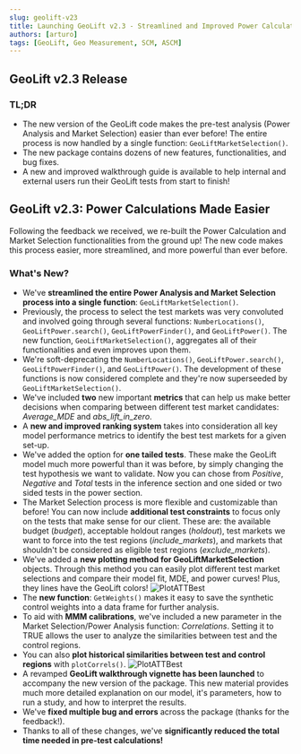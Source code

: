 ```yaml
---
slug: geolift-v23
title: Launching GeoLift v2.3 - Streamlined and Improved Power Calculations
authors: [arturo]
tags: [GeoLift, Geo Measurement, SCM, ASCM]
---
```


## GeoLift v2.3 Release

### TL;DR
- The new version of the GeoLift code makes the pre-test analysis (Power Analysis and Market Selection) easier than ever before! The entire process is now handled by a single function: `GeoLiftMarketSelection()`.
- The new package contains dozens of new features, functionalities, and bug fixes.
- A new and improved walkthrough guide is available to help internal and external users run their GeoLift tests from start to finish!

## GeoLift v2.3: Power Calculations Made Easier
Following the feedback we received, we re-built the Power Calculation and Market Selection functionalities from the ground up! The new code makes this process easier, more streamlined, and more powerful than ever before.

### What's New?
- We've **streamlined the entire Power Analysis and Market Selection process into a single function**: `GeoLiftMarketSelection()`.
- Previously, the process to select the test markets was very convoluted and involved going through several functions: `NumberLocations()`, `GeoLiftPower.search()`, `GeoLiftPowerFinder()`, and `GeoLiftPower()`. The new function, `GeoLiftMarketSelection()`, aggregates all of their functionalities and even improves upon them.
- We're soft-deprecating the `NumberLocations()`, `GeoLiftPower.search()`, `GeoLiftPowerFinder()`, and `GeoLiftPower()`. The development of these functions is now considered complete and they're now superseeded by `GeoLiftMarketSelection()`.
- We've included **two** new important **metrics** that can help us make better decisions when comparing between different test market candidates: _Average_MDE_ and _abs_lift_in_zero_.
- A **new and improved ranking system** takes into consideration all key model performance metrics to identify the best test markets for a given set-up.
- We've added the option for **one tailed tests**.  These make the GeoLift model much more powerful than it was before, by simply changing the test hypothesis we want to validate.  Now you can chose from _Positive_, _Negative_ and _Total_ tests in the inference section and one sided or two sided tests in the power section.
- The Market Selection process is more flexible and customizable than before! You can now include **additional test constraints** to focus only on the tests that make sense for our client. These are: the available budget (_budget_), acceptable holdout ranges (_holdout_), test markets we want to force into the test regions (_include_markets_), and markets that shouldn't be considered as eligible test regions (_exclude_markets_).
- We've added a **new plotting method for GeoLiftMarketSelection** objects. Through this method you can easily plot different test market selections and compare their model fit, MDE, and power curves! Plus, they lines have the GeoLift colors!
![PlotATTBest](/img/GeoLiftMarketSelection_Plot2-1.png)
- The **new function**: `GetWeights()` makes it easy to save the synthetic control weights into a data frame for further analysis.
- To aid with **MMM calibrations**, we've included a new parameter in the Market Selection/Power Analysis function: _Correlations_. Setting it to TRUE allows the user to analyze the similarities between test and the control regions.
- You can also **plot historical similarities between test and control regions** with `plotCorrels()`.
![PlotATTBest](/img/plotcorrels.png)
- A revamped **GeoLift walkthrough vignette has been launched** to accompany the new version of the package. This new material provides much more detailed explanation on our model, it's parameters, how to run a study, and how to interpret the results.
- We've **fixed multiple bug and errors** across the package (thanks for the feedback!).
- Thanks to all of these changes, we've **significantly reduced the total time needed in pre-test calculations!**
